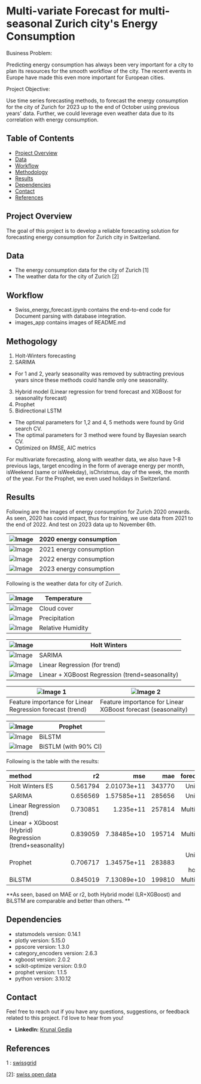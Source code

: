 # Multi-variate Forecast for multi-seasonal Zurich city's Energy Consumption 

Business Problem:

Predicting energy consumption has always been very important for a city to plan its resources for the smooth workflow of the city. The recent events in Europe have made this even more important for European cities. 

Project Objective:

Use time series forecasting methods, to forecast the energy consumption for the city of Zurich for 2023 up to the end of October using previous years' data. Further, we could leverage even weather data due to its correlation with energy consumption.

## Table of Contents

- [Project Overview](#project-overview)
- [Data](#data)
- [Workflow](#workflow)
- [Methodology](#methology)
- [Results](#results)
- [Dependencies](#dependencies)
- [Contact](#contact)
- [References](#references)

## Project Overview

The goal of this project is to develop a reliable forecasting solution for forecasting energy consumption for Zurich city in Switzerland.

## Data

* The energy consumption data for the city of Zurich [1]
* The weather data for the city of Zurich [2]

## Workflow

* Swiss_energy_forecast.ipynb contains the end-to-end code for Document parsing with database integration.
* images_app contains images of README.md

## Methogology
1. Holt-Winters forecasting
2. SARIMA
* For 1 and 2, yearly seasonality was removed by subtracting previous years since these methods could handle only one seasonality.
3. Hybrid model (Linear regression for trend forecast and XGBoost for seasonality forecast)
4. Prophet
5. Bidirectional LSTM

* The optimal parameters for 1,2 and 4, 5 methods were found by Grid search CV.
* The optimal parameters for 3 method were found by Bayesian search CV.
* Optimized on RMSE, AIC metrics

For multivariate forecasting, along with weather data, we also have 1-8 previous lags, target encoding in the form of average energy per month, isWeekend (same or isWeekday), isChristmus, day of the week, the month of the year. For the Prophet, we even used holidays in Switzerland.


## Results


Following are the images of energy consumption for Zurich 2020 onwards. As seen, 2020 has covid impact, thus for training, we use data from 2021 to the end of 2022. And test on 2023 data up to November 6th.

| ![Image](https://github.com/krunalgedia/ZurichEnergyConsumption_MultivariateForecast/blob/main/images_app/energy_2020.png) | 2020 energy consumption  |
|-----------------------------|------------------|
| ![Image](https://github.com/krunalgedia/ZurichEnergyConsumption_MultivariateForecast/blob/main/images_app/energy_2021.png) | 2021 energy consumption  |
| ![Image](https://github.com/krunalgedia/ZurichEnergyConsumption_MultivariateForecast/blob/main/images_app/energy_2022.png) | 2022 energy consumption  |
| ![Image](https://github.com/krunalgedia/ZurichEnergyConsumption_MultivariateForecast/blob/main/images_app/energy_2023.png) | 2023 energy consumption  |

Following is the weather data for city of Zurich.

| ![Image](https://github.com/krunalgedia/ZurichEnergyConsumption_MultivariateForecast/blob/main/images_app/weather_temp.png) | Temperature  |
|-----------------------------|------------------|
| ![Image](https://github.com/krunalgedia/ZurichEnergyConsumption_MultivariateForecast/blob/main/images_app/weather_cloud.png) | Cloud cover  |
| ![Image](https://github.com/krunalgedia/ZurichEnergyConsumption_MultivariateForecast/blob/main/images_app/weather_preci.png) | Precipitation |
| ![Image](https://github.com/krunalgedia/ZurichEnergyConsumption_MultivariateForecast/blob/main/images_app/weather_humidity.png) | Relative Humidity  |


| ![Image](https://github.com/krunalgedia/ZurichEnergyConsumption_MultivariateForecast/blob/main/images_app/Holt_Winters.png) | Holt Winters |
|-----------------------------|------------------|
| ![Image](https://github.com/krunalgedia/ZurichEnergyConsumption_MultivariateForecast/blob/main/images_app/sarima.png) | SARIMA |
| ![Image](https://github.com/krunalgedia/ZurichEnergyConsumption_MultivariateForecast/blob/main/images_app/LR.png)| Linear Regression (for trend) | 
| ![Image](https://github.com/krunalgedia/ZurichEnergyConsumption_MultivariateForecast/blob/main/images_app/XGBoost.png)| Linear + XGBoost Regression (trend+seasonality)  |


| ![Image 1](https://github.com/krunalgedia/ZurichEnergyConsumption_MultivariateForecast/blob/main/images_app/LR_imp.png) | ![Image 2](https://github.com/krunalgedia/ZurichEnergyConsumption_MultivariateForecast/blob/main/images_app/xgboost_imp.png)
--- | --- 
Feature importance for Linear Regression forecast (trend) | Feature importance for Linear XGBoost forecast (seasonality)

| ![Image](https://github.com/krunalgedia/ZurichEnergyConsumption_MultivariateForecast/blob/main/images_app/prophet.png)| Prophet |
|-----------------------------|------------------|
| ![Image](https://github.com/krunalgedia/ZurichEnergyConsumption_MultivariateForecast/blob/main/images_app/lstm.png)| BiLSTM |
| ![Image](https://github.com/krunalgedia/ZurichEnergyConsumption_MultivariateForecast/blob/main/images_app/lstm_ci%20(1).png)| BiSTLM (with 90% CI)|

Following is the table with the results:  

| method                                          |       r2 |         mse |    mae |forecasting |
|:------------------------------------------------|---------:|------------:|-------:|-----------:|
| Holt Winters ES                                 | 0.561794 | 2.01073e+11 | 343770 |  Univariate|
| SARIMA                                          | 0.656569 | 1.57585e+11 | 285656 |  Univariate|
| Linear Regression (trend)                       | 0.730851 | 1.235e+11   | 257814 |Multivariate|
| Linear + XGboost (Hybrid) Regression (trend+seasonality) | 0.839059 | 7.38485e+10 | 195714 |Multivariate|
| Prophet                                         | 0.706717 | 1.34575e+11 | 283883 |Univariate (with holidays)|
| BiLSTM                                          | 0.845019 | 7.13089e+10 | 199810 |Multivariate|

**As seen, based on MAE or r2, both Hybrid model (LR+XGBoost) and BiLSTM are comparable and better than others. **

## Dependencies

- statsmodels version: 0.14.1
- plotly version: 5.15.0
- ppscore version: 1.3.0
- category_encoders version: 2.6.3
- xgboost version: 2.0.2
- scikit-optimize version: 0.9.0
- prophet version: 1.1.5
- python version: 3.10.12
  
## Contact

Feel free to reach out if you have any questions, suggestions, or feedback related to this project. I'd love to hear from you!

- **LinkedIn:** [Krunal Gedia](https://www.linkedin.com/in/krunal-gedia-00188899/)

## References

1 : [swissgrid](https://www.swissgrid.ch/en/home/operation/grid-data/generation.html)

[2]: [swiss open data](https://opendata.swiss/de/dataset/klimamessnetz-tageswerte)
